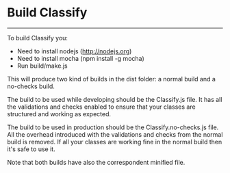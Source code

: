 Build Classify
======================================================

---

To build Classify you:

* Need to install nodejs (http://nodejs.org)
* Need to install mocha (npm install -g mocha)
* Run build/make.js

This will produce two kind of builds in the dist folder: a normal build and a no-checks build.

The build to be used while developing should be the Classify.js file.
It has all the validations and checks enabled to ensure that your classes are structured and working as expected.

The build to be used in production should be the Classify.no-checks.js file.
All the overhead introduced with the validations and checks from the normal build is removed.
If all your classes are working fine in the normal build then it's safe to use it.

Note that both builds have also the correspondent minified file.